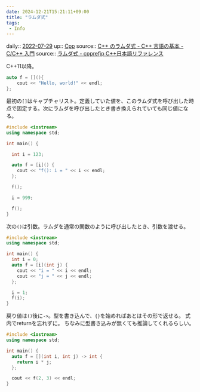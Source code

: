 ```yaml
---
date: 2024-12-21T15:21:11+09:00
title: "ラムダ式"
tags:
 - Info
---
```


daily:: [2022-07-29](Daily_Note/2022-07-29.md)
up:: [Cpp](../Bar/Program/Cpp.md)
source:: [C++ のラムダ式 - C++ 言語の基本 - C/C++ 入門](https://www.c.keicode.com/cpp/cpp-lambda.php)
source:: [ラムダ式 - cpprefjp C++日本語リファレンス](https://cpprefjp.github.io/lang/cpp11/lambda_expressions.html)

C++11以降。

```cpp
auto f = [](){
	cout << "Hello, world!" << endl;
};
```

最初の`[]`はキャプチャリスト。定義していた値を、このラムダ式を呼び出した時点で固定する。次にラムダを呼び出したとき書き換えられていても同じ値になる。

```cpp
#include <iostream>
using namespace std;

int main() {

  int i = 123;

  auto f = [i]() {
    cout << "f(): i = " << i << endl;
  };

  f();

  i = 999;

  f();
}
```

次の`()`は引数。ラムダを通常の関数のように呼び出したとき、引数を渡せる。

```cpp
#include <iostream>
using namespace std;

int main() {
  int i = 0;
  auto f = [i](int j) {
    cout << "i = " << i << endl;
    cout << "j = " << j << endl;
  };

  i = 1;
  f(i);
}
```

戻り値は`()`後に`->`。型を書き込んで、`{}`を始めればあとはその形で返せる。
式内でreturnを忘れずに。
ちなみに型書き込みが無くても推論してくれるらしい。

```cpp
#include <iostream>
using namespace std;

int main() {
  auto f = [](int i, int j) -> int {
    return i * j;
  };

  cout << f(2, 3) << endl;
}
```
